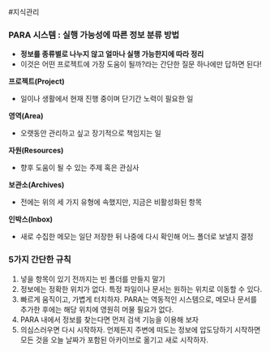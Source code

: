 ---
---
#지식관리 

### PARA 시스템 : 실행 가능성에 따른 정보 분류 방법

+ **정보를 종류별로 나누지 않고 얼마나 실행 가능한지에 따라 정리**
+ 이것은 어떤 프로젝트에 가장 도움이 될까?라는 간단한 질문 하나에만 답하면 된다!


**프로젝트(Project)**
+ 일이나 생활에서 현재 진행 중이며 단기간 노력이 필요한 일

**영역(Area)**
+ 오랫동안 관리하고 싶고 장기적으로 책임지는 일

**자원(Resources)**
+ 향후 도움이 될 수 있는 주제 혹은 관심사

**보관소(Archives)**
+ 전에는 위의 세 가지 유형에 속했지만, 지금은 비활성화된 항목

**인박스(Inbox)**
+ 새로 수집한 메모는 일단 저장한 뒤 나중에 다시 확인해 어느 폴더로 보낼지 결정


### 5가지 간단한 규칙

1. 넣을 항목이 있기 전까지는 빈 폴더를 만들지 말기
2. 정보에는 정확한 위치가 없다. 특정 파일이나 문서는 원하는 위치로 이동할 수 있다.
3. 빠르게 움직이고, 가볍게 터치하자. PARA는 역동적인 시스템으로, 메모나 문서를 추가한 후에는 해당 위치에 영원히 머물 필요가 없다.
4. PARA 내에서 정보를 찾는다면 먼저 검색 기능을 이용해 보자
5. 의심스러우면 다시 시작하자. 언제든지 주변에 떠도는 정보에 압도당하기 시작하면 모든 것을 오늘 날짜가 포함된 아카이브로 옮기고 새로 시작하자.